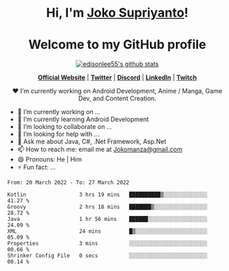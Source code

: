 <h1 align="center">Hi, I'm <a href="https://www.google.com">Joko Supriyanto</a>!</h1>
<h1 align="center">Welcome to my GitHub profile</h1>

<p align="center">
  <a href="https://github.com/jokomanza"><img src="https://github-readme-stats.vercel.app/api?username=jokomanza&hide_border=true&show_icons=true" alt="edisonlee55's github stats"></a>
</p>

<p align="center">
  <strong><a href="https://www.google.com">Official Website</a></strong> |
  <strong><a href="https://twitter.com/jokomanza">Twitter</a></strong> |
  <strong><a href="https://discord.gg/nYXzaUS">Discord</a></strong> |
  <strong><a href="https://www.linkedin.com/in/jokomanza">LinkedIn</a></strong> |
  <strong><a href="https://www.twitch.tv/jokomanza">Twitch</a></strong>
</p>

<p align="center">❤ I'm currently working on Android Development, Anime / Manga, Game Dev, and Content Creation.</p>

- 🔭 I’m currently working on ...
- 🌱 I’m currently learning Android Development
- 👯 I’m looking to collaborate on ...
- 🤔 I’m looking for help with ...
- 💬 Ask me about Java, C#, .Net Framework, Asp.Net
- 📫 How to reach me: email me at Jokomanza@gmail.com
- 😄 Pronouns: He | Him
- ⚡ Fun fact: ...

<!--START_SECTION:waka-->

```text
From: 20 March 2022 - To: 27 March 2022

Kotlin                 3 hrs 19 mins   ██████████▒░░░░░░░░░░░░░░   41.27 %
Groovy                 2 hrs 18 mins   ███████▒░░░░░░░░░░░░░░░░░   28.72 %
Java                   1 hr 56 mins    ██████░░░░░░░░░░░░░░░░░░░   24.09 %
XML                    24 mins         █▒░░░░░░░░░░░░░░░░░░░░░░░   05.09 %
Properties             3 mins          ░░░░░░░░░░░░░░░░░░░░░░░░░   00.66 %
Shrinker Config File   0 secs          ░░░░░░░░░░░░░░░░░░░░░░░░░   00.14 %
```

<!--END_SECTION:waka-->
